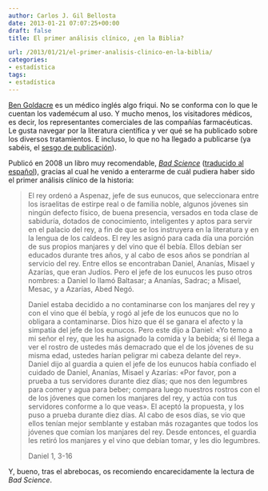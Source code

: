 ```yaml
---
author: Carlos J. Gil Bellosta
date: 2013-01-21 07:07:25+00:00
draft: false
title: El primer análisis clínico, ¿en la Biblia?

url: /2013/01/21/el-primer-analisis-clinico-en-la-biblia/
categories:
- estadística
tags:
- estadística
---
```


[Ben Goldacre](http://en.wikipedia.org/wiki/Ben_Goldacre) es un médico inglés algo friqui. No se conforma con lo que le cuentan los vademécum al uso. Y mucho menos, los visitadores médicos, es decir, los representantes comerciales de las compañías farmacéuticas. Le gusta navegar por la literatura científica y ver qué se ha publicado sobre los diversos tratamientos. E incluso, lo que no ha llegado a publicarse (ya sabéis, el [sesgo de publicación](http://en.wikipedia.org/wiki/Publication_bias#File_drawer_effect)).

Publicó en 2008 un libro muy recomendable, [_Bad Science_](http://en.wikipedia.org/wiki/Bad_Science_(book)) ([traducido al español](http://www.planetadelibros.com/mala-ciencia-libro-49047.html)), gracias al cual he venido a enterarme de cuál pudiera haber sido el primer análisis clínico de la historia:

>El rey ordenó a Aspenaz, jefe de sus eunucos, que seleccionara entre los israelitas de estirpe real o de familia noble, algunos jóvenes sin ningún defecto físico, de buena presencia, versados en toda clase de sabiduría, dotados de conocimiento, inteligentes y aptos para servir en el palacio del rey, a fin de que se los instruyera en la literatura y en la lengua de los caldeos. El rey les asignó para cada día una porción de sus propios manjares y del vino que él bebía. Ellos debían ser educados durante tres años, y al cabo de esos años se pondrían al servicio del rey. Entre ellos se encontraban Daniel, Ananías, Misael y Azarías, que eran Judíos. Pero el jefe de los eunucos les puso otros nombres: a Daniel lo llamó Baltasar; a Ananías, Sadrac; a Misael, Mesac, y a Azarías, Abed Negó.
>
>Daniel estaba decidido a no contaminarse con los manjares del rey y con el vino que él bebía, y rogó al jefe de los eunucos que no lo obligara a contaminarse. Dios hizo que él se ganara el afecto y la simpatía del jefe de los eunucos. Pero este dijo a Daniel: «Yo temo a mi señor el rey, que les ha asignado la comida y la bebida; si él llega a ver el rostro de ustedes más demacrado que el de los jóvenes de su misma edad, ustedes harían peligrar mi cabeza delante del rey». Daniel dijo al guardia a quien el jefe de los eunucos había confiado el cuidado de Daniel, Ananías, Misael y Azarías: «Por favor, pon a prueba a tus servidores durante diez días; que nos den legumbres para comer y agua para beber; compara luego nuestros rostros con el de los jóvenes que comen los manjares del rey, y actúa con tus servidores conforme a lo que veas». El aceptó la propuesta, y los puso a prueba durante diez días. Al cabo de esos días, se vio que ellos tenían mejor semblante y estaban más rozagantes que todos los jóvenes que comían los manjares del rey. Desde entonces, el guardia les retiró los manjares y el vino que debían tomar, y les dio legumbres.
>
> Daniel 1, 3-16

Y, bueno, tras el abrebocas, os recomiendo encarecidamente la lectura de _Bad Science_.
